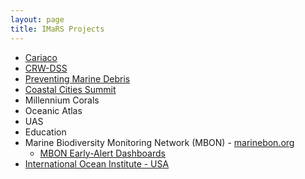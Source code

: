 ```yaml
---
layout: page
title: IMaRS Projects
---
```


* [Cariaco](/pages/projects/cariaco)
* [CRW-DSS](/pages/projects/crw-dss)
* [Preventing Marine Debris](/pages/projects/preventing-marine-debris)
* [Coastal Cities Summit](/pages/projects/coastal-cities-summit)
* Millennium Corals
* Oceanic Atlas
* UAS
* Education
* Marine Biodiversity Monitoring Network (MBON) - [marinebon.org](https://marinebon.org)
    * [MBON Early-Alert Dashboards](https://github.com/marinebon/mbon-dashboard-server/)
* [International Ocean Institute - USA](/pages/international_ocean_institute_usa)
